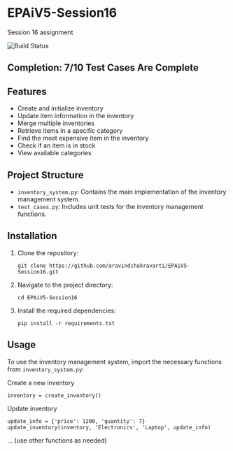 # EPAiV5-Session16
Session 16 assignment

![Build Status](https://github.com/aravindchakravarti/EPAiV5-Session16/actions/workflows/python-app.yml/badge.svg)

## Completion: 7/10 Test Cases Are Complete

## Features

- Create and initialize inventory
- Update item information in the inventory
- Merge multiple inventories
- Retrieve items in a specific category
- Find the most expensive item in the inventory
- Check if an item is in stock
- View available categories

## Project Structure

- `inventory_system.py`: Contains the main implementation of the inventory management system.
- `test_cases.py`: Includes unit tests for the inventory management functions.

## Installation

1. Clone the repository:
   ```
   git clone https://github.com/aravindchakravarti/EPAiV5-Session16.git
   ```

2. Navigate to the project directory:
   ```
   cd EPAiV5-Session16
   ```

3. Install the required dependencies:
   ```
   pip install -r requirements.txt
   ```

## Usage

To use the inventory management system, import the necessary functions from `inventory_system.py`:

Create a new inventory
```
inventory = create_inventory()
```
Update inventory
```
update_info = {'price': 1200, 'quantity': 7}
update_inventory(inventory, 'Electronics', 'Laptop', update_info)
```
... (use other functions as needed)